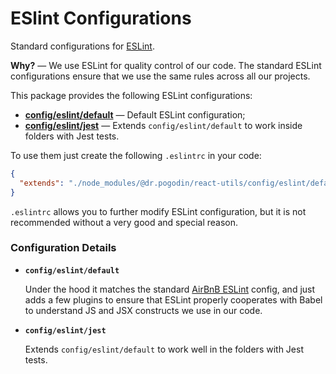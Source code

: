 # ESlint Configurations
Standard configurations for [ESLint](https://eslint.org/).

**Why?** &mdash; We use ESLint for quality control of our code. The standard ESLint configurations ensure that we use the same rules across all our projects.

This package provides the following ESLint configurations:
- [**config/eslint/default**](#default) &mdash; Default ESLint configuration;
- [**config/eslint/jest**](#jest) &mdash; Extends `config/eslint/default`
  to work inside folders with Jest tests.

To use them just create the following `.eslintrc` in your code:
```json
{
  "extends": "./node_modules/@dr.pogodin/react-utils/config/eslint/default.json"
}
```
`.eslintrc` allows you to further modify ESLint configuration, but it is not recommended without a very good and special reason.

### Configuration Details
- <a name="default">**`config/eslint/default`**</a>

  Under the hood it matches the standard
  [AirBnB ESLint](https://www.npmjs.com/package/eslint-config-airbnb) config,
  and just adds a few plugins to ensure that ESLint properly cooperates with
  Babel to understand JS and JSX constructs we use in our code.

- <a name="jest">**`config/eslint/jest`**</a>

  Extends `config/eslint/default` to work well in the folders with Jest tests.




